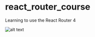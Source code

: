 # react_router_course

Learning to use the React Router 4

![alt text](http://i.imgur.com/XZF4HEV.png)
